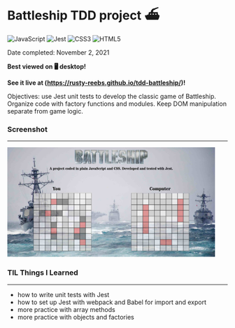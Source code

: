# Battleship TDD project ⛴

![JavaScript](https://img.shields.io/badge/javascript-%23323330.svg?style=for-the-badge&logo=javascript&logoColor=%23F7DF1E)&nbsp;![Jest](https://img.shields.io/badge/-jest-%23C21325?style=for-the-badge&logo=jest&logoColor=white)&nbsp;![CSS3](https://img.shields.io/badge/css3-%231572B6.svg?style=for-the-badge&logo=css3&logoColor=white)&nbsp;![HTML5](https://img.shields.io/badge/html5-%23E34F26.svg?style=for-the-badge&logo=html5&logoColor=white)

Date completed: November 2, 2021  

**Best viewed on 🖥 desktop!**  

**See it live at (https://rusty-reebs.github.io/tdd-battleship/)!**  

Objectives: use Jest unit tests to develop the classic game of Battleship. Organize code with factory functions and modules. Keep DOM manipulation separate from game logic.  

### Screenshot
-----

<img src="./screenshots/battleship.jpg" height="250px">  

### TIL Things I Learned
-----

- how to write unit tests with Jest
- how to set up Jest with webpack and Babel for import and export
- more practice with array methods
- more practice with objects and factories

